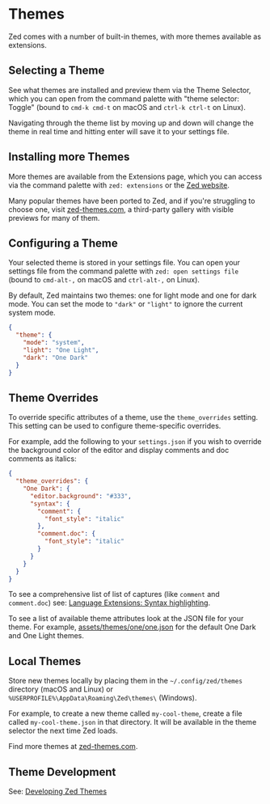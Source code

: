 # Themes

Zed comes with a number of built-in themes, with more themes available as extensions.

## Selecting a Theme

See what themes are installed and preview them via the Theme Selector, which you can open from the command palette with "theme selector: Toggle" (bound to `cmd-k cmd-t` on macOS and `ctrl-k ctrl-t` on Linux).

Navigating through the theme list by moving up and down will change the theme in real time and hitting enter will save it to your settings file.

## Installing more Themes

More themes are available from the Extensions page, which you can access via the command palette with `zed: extensions` or the [Zed website](https://zed.dev/extensions).

Many popular themes have been ported to Zed, and if you're struggling to choose one, visit [zed-themes.com](https://zed-themes.com), a third-party gallery with visible previews for many of them.

## Configuring a Theme

Your selected theme is stored in your settings file. You can open your settings file from the command palette with `zed: open settings file` (bound to `cmd-alt-,` on macOS and `ctrl-alt-,` on Linux).

By default, Zed maintains two themes: one for light mode and one for dark mode. You can set the mode to `"dark"` or `"light"` to ignore the current system mode.

```json [settings]
{
  "theme": {
    "mode": "system",
    "light": "One Light",
    "dark": "One Dark"
  }
}
```

## Theme Overrides

To override specific attributes of a theme, use the `theme_overrides` setting. This setting can be used to configure theme-specific overrides.

For example, add the following to your `settings.json` if you wish to override the background color of the editor and display comments and doc comments as italics:

```json [settings]
{
  "theme_overrides": {
    "One Dark": {
      "editor.background": "#333",
      "syntax": {
        "comment": {
          "font_style": "italic"
        },
        "comment.doc": {
          "font_style": "italic"
        }
      }
    }
  }
}
```

To see a comprehensive list of list of captures (like `comment` and `comment.doc`) see: [Language Extensions: Syntax highlighting](./extensions/languages.md#syntax-highlighting).

To see a list of available theme attributes look at the JSON file for your theme. For example, [assets/themes/one/one.json](https://github.com/zed-industries/zed/blob/main/assets/themes/one/one.json) for the default One Dark and One Light themes.

## Local Themes

Store new themes locally by placing them in the `~/.config/zed/themes` directory (macOS and Linux) or `%USERPROFILE%\AppData\Roaming\Zed\themes\` (Windows).

For example, to create a new theme called `my-cool-theme`, create a file called `my-cool-theme.json` in that directory. It will be available in the theme selector the next time Zed loads.

Find more themes at [zed-themes.com](https://zed-themes.com).

## Theme Development

See: [Developing Zed Themes](./extensions/themes.md)
